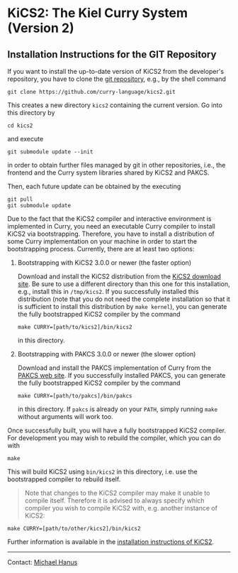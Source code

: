 KiCS2: The Kiel Curry System (Version 2)
========================================

Installation Instructions for the GIT Repository
------------------------------------------------

If you want to install the up-to-date version of KiCS2
from the developer's repository, you have to clone the
[git repository](https://github.com/curry-language/kics2),
e.g., by the shell command

    git clone https://github.com/curry-language/kics2.git

This creates a new directory `kics2` containing the current version.
Go into this directory by

    cd kics2

and execute

    git submodule update --init

in order to obtain further files managed by git in other repositories,
i.e., the frontend and the Curry system libraries shared by KiCS2 and PAKCS.

Then, each future update can be obtained by the executing

    git pull
    git submodule update

Due to the fact that the KiCS2 compiler and interactive environment
is implemented in Curry, you need an executable Curry compiler
to install KiCS2 via bootstrapping.
Therefore, you have to install a distribution of some Curry
implementation on your machine in order to start the
bootstrapping process.
Currently, there are at least two options:

 1. Bootstrapping with KiCS2 3.0.0 or newer (the faster option)

    Download and install the KiCS2 distribution from the
    [KiCS2 download site](https://www-curry-lang.org/kics2/download.html).
    Be sure to use a different directory than this one for this installation,
    e.g., install this in `/tmp/kics2`.
    If you successfully installed this distribution (note that you do not
    need the complete installation so that it is sufficient to install
    this distribution by `make kernel`), you can generate the fully bootstrapped
    KiCS2 compiler by the command

        make CURRY=[path/to/kics2]/bin/kics2

    in this directory.

 2. Bootstrapping with PAKCS 3.0.0 or newer (the slower option)

    Download and install the PAKCS implementation of Curry from the
    [PAKCS web site](https://www.curry-lang.org/pakcs).
    If you successfully installed PAKCS, you can generate the fully bootstrapped
    KiCS2 compiler by the command

        make CURRY=[path/to/pakcs]/bin/pakcs

    in this directory. If `pakcs` is already on your `PATH`, simply
    running `make` without arguments will work too.

Once successfully built, you will have a fully bootstrapped KiCS2 compiler.
For development you may wish to rebuild the compiler, which you can do with

    make

This will build KiCS2 using `bin/kics2` in this directory, i.e. use the
bootstrapped compiler to rebuild itself.

> Note that changes to the KiCS2 compiler may make it unable to compile itself.
  Therefore it is advised to always specify which compiler you wish to
  compile KiCS2 with, e.g. another instance of KiCS2:

    make CURRY=[path/to/other/kics2]/bin/kics2

Further information is available in the
[installation instructions of KiCS2](https://github.com/curry-language/kics2/blob/master/INSTALL.md).

-------------------------------------------------------------

Contact: [Michael Hanus](https://www.michaelhanus.de/)
